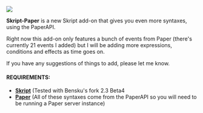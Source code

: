 ![](https://i.imgur.com/tfG0PFJ.png)

**Skript-Paper** is a new Skript add-on that gives you even more syntaxes, using the PaperAPI.

Right now this add-on only features a bunch of events from Paper (there's currently 21 events I added) but I will be adding more expressions, conditions and effects as time goes on.

If you have any suggestions of things to add, please let me know.

#### REQUIREMENTS:
- [**Skript**](https://github.com/SkriptLang/Skript/releases) (Tested with Bensku's fork 2.3 Beta4
- [**Paper**](https://papermc.io) (All of these syntaxes come from the PaperAPI so you will need to be running a Paper server instance)
